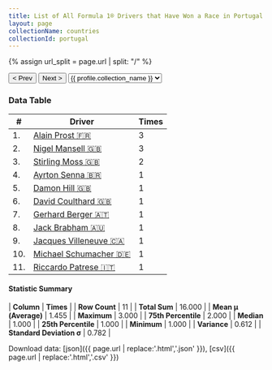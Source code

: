 ```yaml
---
title: List of All Formula 1® Drivers that Have Won a Race in Portugal by Number of Times
layout: page
collectionName: countries
collectionId: portugal
---
```


{% assign url_split = page.url | split: "/" %}
<div id="collection-navigation">
<button onclick="selector.options[selector.selectedIndex-1].value && (window.location = selector.options[selector.selectedIndex-1].value);">&lt; Prev</button>
<button onclick="selector.options[selector.selectedIndex+1].value && (window.location = selector.options[selector.selectedIndex+1].value);">Next &gt;</button>
<select id="selector" onchange="this.options[this.selectedIndex].value && (window.location = this.options[this.selectedIndex].value);">
  {% for collectionId in site.data[page.collectionName].refs %}
    {% if collectionId == page.collectionId %}
      {% assign selected = "selected" %}
    {% else %}
      {% assign selected = "" %}
    {% endif %}
    {% assign profile = site.data[page.collectionName][collectionId].profile %}
    <option value="/f1/{{ page.collectionName }}/{{ collectionId }}/{{ url_split[4] }}" {{ selected }}>{{ profile.collection_name }}</option>
  {% endfor %}
</select>
</div>

<canvas id="chart" width="400" height="180"></canvas>
<script>
var data = {
    "datasets": [
        {
            "backgroundColor": [
                "#9C8E8D",
                "#9C8E8D",
                "#9C8E8D",
                "#9C8E8D",
                "#9C8E8D",
                "#9C8E8D",
                "#9C8E8D",
                "#9C8E8D",
                "#9C8E8D",
                "#9C8E8D",
                "#9C8E8D"
            ],
            "borderColor": [
                "#1D181E",
                "#1D181E",
                "#1D181E",
                "#1D181E",
                "#1D181E",
                "#1D181E",
                "#1D181E",
                "#1D181E",
                "#1D181E",
                "#1D181E",
                "#1D181E"
            ],
            "borderWidth": 1,
            "data": [
                3.0,
                3.0,
                2.0,
                1.0,
                1.0,
                1.0,
                1.0,
                1.0,
                1.0,
                1.0,
                1.0
            ],
            "label": "Times"
        }
    ],
    "labels": [
        "Alain Prost",
        "Nigel Mansell",
        "Stirling Moss",
        "Ayrton Senna",
        "Damon Hill",
        "David Coulthard",
        "Gerhard Berger",
        "Jack Brabham",
        "Jacques Villeneuve",
        "Michael Schumacher",
        "Riccardo Patrese"
    ]
};
var options = {
  legend: {
    display: false
  },
  scales: {
    xAxes: [{
      ticks: {
        beginAtZero: true,
        maxRotation: 180,
        display: window.innerWidth > 800
      }
    }],
    yAxes: [{
      ticks: {
        beginAtZero: true
      }
    }]
  },
  onResize: function(chart, size) {
    chart.options.scales.xAxes[0].ticks.display = size.width > 800;
  }
};
var chart = new Chart("chart", {
    data: data,
    type: 'bar',
    options: options
});
</script>



### Data Table

| # | Driver | Times |
|--|--|--|
| 1. | [Alain Prost 🇫🇷](/f1/drivers/prost) | 3 |
| 2. | [Nigel Mansell 🇬🇧](/f1/drivers/mansell) | 3 |
| 3. | [Stirling Moss 🇬🇧](/f1/drivers/moss) | 2 |
| 4. | [Ayrton Senna 🇧🇷](/f1/drivers/senna) | 1 |
| 5. | [Damon Hill 🇬🇧](/f1/drivers/damon_hill) | 1 |
| 6. | [David Coulthard 🇬🇧](/f1/drivers/coulthard) | 1 |
| 7. | [Gerhard Berger 🇦🇹](/f1/drivers/berger) | 1 |
| 8. | [Jack Brabham 🇦🇺](/f1/drivers/jack_brabham) | 1 |
| 9. | [Jacques Villeneuve 🇨🇦](/f1/drivers/villeneuve) | 1 |
| 10. | [Michael Schumacher 🇩🇪](/f1/drivers/michael_schumacher) | 1 |
| 11. | [Riccardo Patrese 🇮🇹](/f1/drivers/patrese) | 1 |

#### Statistic Summary

| **Column** | **Times** |
| **Row Count** | 11 |
| **Total Sum** | 16.000 |
| **Mean μ (Average)** | 1.455 |
| **Maximum** | 3.000 |
| **75th Percentile** | 2.000 |
| **Median** | 1.000 |
| **25th Percentile** | 1.000 |
| **Minimum** | 1.000 |
| **Variance** | 0.612 |
| **Standard Deviation σ** | 0.782 |

Download data: [json]({{ page.url | replace:'.html','.json' }}), [csv]({{ page.url | replace:'.html','.csv' }})
